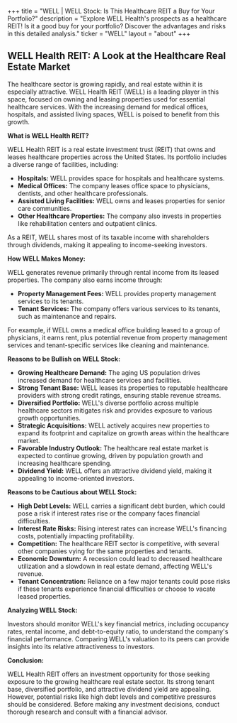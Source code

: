 +++
title = "WELL |  WELL Stock: Is This Healthcare REIT a Buy for Your Portfolio?"
description = "Explore WELL Health's prospects as a healthcare REIT! Is it a good buy for your portfolio?  Discover the advantages and risks in this detailed analysis."
ticker = "WELL"
layout = "about"
+++

        


## WELL Health REIT: A Look at the Healthcare Real Estate Market

The healthcare sector is growing rapidly, and real estate within it is especially attractive. WELL Health REIT (WELL) is a leading player in this space, focused on owning and leasing properties used for essential healthcare services. With the increasing demand for medical offices, hospitals, and assisted living spaces, WELL is poised to benefit from this growth.

**What is WELL Health REIT?**

WELL Health REIT is a real estate investment trust (REIT) that owns and leases healthcare properties across the United States. Its portfolio includes a diverse range of facilities, including:

* **Hospitals:** WELL provides space for hospitals and healthcare systems.
* **Medical Offices:**  The company leases office space to physicians, dentists, and other healthcare professionals.
* **Assisted Living Facilities:** WELL owns and leases properties for senior care communities. 
* **Other Healthcare Properties:** The company also invests in properties like rehabilitation centers and outpatient clinics.

As a REIT, WELL shares most of its taxable income with shareholders through dividends, making it appealing to income-seeking investors.

**How WELL Makes Money:**

WELL generates revenue primarily through rental income from its leased properties. The company also earns income through:

* **Property Management Fees:**  WELL provides property management services to its tenants. 
* **Tenant Services:** The company offers various services to its tenants, such as maintenance and repairs. 

For example, if WELL owns a medical office building leased to a group of physicians, it earns rent, plus potential revenue from property management services and tenant-specific services like cleaning and maintenance.

**Reasons to be Bullish on WELL Stock:**

* **Growing Healthcare Demand:** The aging US population drives increased demand for healthcare services and facilities.
* **Strong Tenant Base:** WELL leases its properties to reputable healthcare providers with strong credit ratings, ensuring stable revenue streams.
* **Diversified Portfolio:**  WELL's diverse portfolio across multiple healthcare sectors mitigates risk and provides exposure to various growth opportunities.
* **Strategic Acquisitions:** WELL actively acquires new properties to expand its footprint and capitalize on growth areas within the healthcare market. 
* **Favorable Industry Outlook:** The healthcare real estate market is expected to continue growing, driven by population growth and increasing healthcare spending.
* **Dividend Yield:**  WELL offers an attractive dividend yield, making it appealing to income-oriented investors.

**Reasons to be Cautious about WELL Stock:**

* **High Debt Levels:**  WELL carries a significant debt burden, which could pose a risk if interest rates rise or the company faces financial difficulties.
* **Interest Rate Risks:** Rising interest rates can increase WELL's financing costs, potentially impacting profitability.
* **Competition:** The healthcare REIT sector is competitive, with several other companies vying for the same properties and tenants.
* **Economic Downturn:**  A recession could lead to decreased healthcare utilization and a slowdown in real estate demand, affecting WELL's revenue. 
* **Tenant Concentration:**  Reliance on a few major tenants could pose risks if these tenants experience financial difficulties or choose to vacate leased properties.

**Analyzing WELL Stock:**

Investors should monitor WELL's key financial metrics, including occupancy rates, rental income, and debt-to-equity ratio, to understand the company's financial performance. Comparing WELL's valuation to its peers can provide insights into its relative attractiveness to investors. 

**Conclusion:**

WELL Health REIT offers an investment opportunity for those seeking exposure to the growing healthcare real estate sector. Its strong tenant base, diversified portfolio, and attractive dividend yield are appealing. However, potential risks like high debt levels and competitive pressures should be considered. Before making any investment decisions, conduct thorough research and consult with a financial advisor. 

        